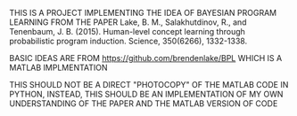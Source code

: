THIS IS A PROJECT IMPLEMENTING THE IDEA OF BAYESIAN PROGRAM LEARNING FROM THE PAPER 
	Lake, B. M., Salakhutdinov, R., and Tenenbaum, J. B. (2015). Human-level concept learning through probabilistic program induction. Science, 350(6266), 1332-1338.

BASIC IDEAS ARE FROM https://github.com/brendenlake/BPL WHICH IS A MATLAB IMPLMENTATION

THIS SHOULD NOT BE A DIRECT "PHOTOCOPY" OF THE MATLAB CODE IN PYTHON, INSTEAD, THIS SHOULD BE AN IMPLEMENTATION OF MY OWN UNDERSTANDING OF THE PAPER AND THE MATLAB VERSION OF CODE